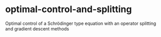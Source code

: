 # optimal-control-and-splitting
Optimal control of a Schrödinger type equation with an operator splitting and gradient descent methods
